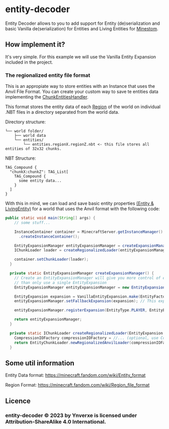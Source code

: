 # entity-decoder
Entity Decoder allows to you to add support for Entity (de)serialization and basic Vanilla de(serialization) for Entities and Living Entities for [Minestom](https://github.com/Minestom/Minestom).

## How implement it? 
It's very simple. For this example we will use the Vanilla Entity Expansion included in the project.

### The regionalized entity file format
This is an appropiate way to store entities with an Instance that uses the Anvil File Format. You can create
your custom way to save te entities data implementing the [ChunkEntitiesHandler](https://github.com/Ynverxe/entity-decoder/blob/main/src/main/java/com/github/ynverxe/entitydecoder/handler/ChunkEntitiesHandler.java).

This format stores the entity data of each [Region](https://minecraft.fandom.com/wiki/Region_file_format) of the world
on individual .NBT files in a directory separated from the world data.

Directory structure:

```
└── world folder/
    ├── world data
    └── entities/
        └── entities.regionX.regionZ.nbt <- this file stores all entities of 32x32 chunks.
```

NBT Structure:

```
TAG_Compound {
  "chunkX:chunkZ": TAG_List[
    TAG_Compound {
      some entity data...
    }
  ]
}
```

With this in mind, we can load and save basic entity properties [(Entity & LivingEntity)](https://minecraft.fandom.com/wiki/Entity_format#Entity_Format) for a world that uses the Anvil format with the following code:

```java
public static void main(String[] args) {
    // some stuff...

    InstanceContainer container = MinecraftServer.getInstanceManager()
      .createInstanceContainer();

    EntityExpansionManager entityExpansionManager = createExpansionManager();
    IChunkLoader loader = createRegionalizedLoader(entityExpansionManager, Path.of("world"));

    container.setChunkLoader(loader);
  }

  private static EntityExpansionManager createExpansionManager() {
    // Create an EntityExpansionManager will give you more control of every entity type serialization
    // than only use a single EntityExpansion
    EntityExpansionManager entityExpansionManager = new EntityExpansionManager();

    EntityExpansion expansion = VanillaEntityExpansion.make(EntityFactory.ENTITY_FACTORY, true);
    entityExpansionManager.setFallbackExpansion(expansion); // This expansion will be used for all Entities

    entityExpansionManager.registerExpansion(EntityType.PLAYER, EntityExpansion.EMPTY); // Prevent process players data (optional)

    return entityExpansionManager;
  }

  private static IChunkLoader createRegionalizedLoader(EntityExpansion expansion, Path instancePath) {
    CompressionIOFactory compressionIOFactory = //... (optional, use CompressionIOFactory.IDENTITY if you don't want compression for region files)
    return EntityChunkLoader.newRegionalizedAnvilLoader(compressionIOFactory, expansion, instancePath);
  }
```

## Some util information
Entity Data format: https://minecraft.fandom.com/wiki/Entity_format

Region Format: https://minecraft.fandom.com/wiki/Region_file_format

## Licence
### entity-decoder © 2023 by Ynverxe is licensed under Attribution-ShareAlike 4.0 International. 
